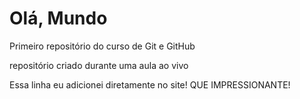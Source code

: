 # Olá, Mundo
Primeiro repositório do curso de Git e GitHub

repositório criado durante uma aula ao vivo

Essa linha eu adicionei diretamente no site! QUE IMPRESSIONANTE!
